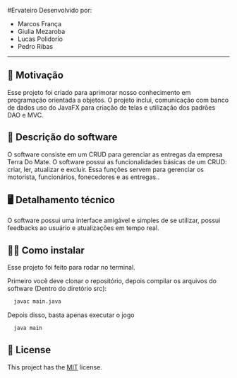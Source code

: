 #Ervateiro
Desenvolvido por:
- Marcos França
- Giulia Mezaroba
- Lucas Polidorio
- Pedro Ribas
---
## 💪 Motivação
Esse projeto foi criado para aprimorar nosso conhecimento em programação orientada a objetos. O projeto inclui, comunicação com banco de dados uso do JavaFX para criação de telas e utilização dos padrões DAO e MVC.

## 📄 Descrição do software

O software consiste em um CRUD para gerenciar as entregas da empresa Terra Do Mate. O software possui as funcionalidades básicas de um CRUD: criar, ler, atualizar e excluir. Essa funções servem para gerenciar os motorista, funcionários, fonecedores e as entregas..

## 🖥️ Detalhamento técnico

O software possui uma interface amigável e simples de se utilizar, possui feedbacks ao usuário e atualizações em tempo real.

## 👨‍💻 Como instalar

Esse projeto foi feito para rodar no terminal.

Primeiro você deve clonar o repositório, depois compilar os arquivos do software (Dentro do diretório src):

```bash
  javac main.java
```
Depois disso, basta apenas executar o jogo

```bash
  java main
```
## 📝 License
This project has the [MIT](https://choosealicense.com/licenses/mit/) license.
